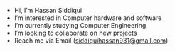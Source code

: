 - Hi, I’m Hassan Siddiqui
- I’m interested in Computer hardware and software 
- I’m currently studying Computer Engineering
- I’m looking to collaborate on new projects
- Reach me via Email (siddiquihassan931@gmail.com)

<!---
hassanS2002/hassanS2002 is a ✨ special ✨ repository because its `README.md` (this file) appears on your GitHub profile.
You can click the Preview link to take a look at your changes.
--->
